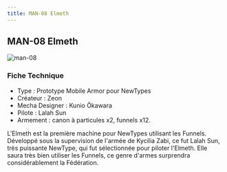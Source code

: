 ```yaml
---
title: MAN-08 Elmeth
---
```


MAN-08 Elmeth
-------------


![man-08](/images/stories/saga/msgundam/mechas/man-08.png)


### Fiche Technique


- Type : Prototype Mobile Armor pour NewTypes   
- Créateur : Zeon   
- Mecha Designer : Kunio Ôkawara   
- Pilote : Lalah Sun   
- Armement : canon à particules x2, funnels x12.   
  
L'Elmeth est la première machine pour NewTypes utilisant les Funnels. Développé sous la supervision de l'armée de Kycilia Zabi, ce fut Lalah Sun, très puissante NewType, qui fut sélectionnée pour piloter l'Elmeth. Elle saura très bien utiliser les Funnels, ce genre d'armes surprendra considérablement la Fédération.

